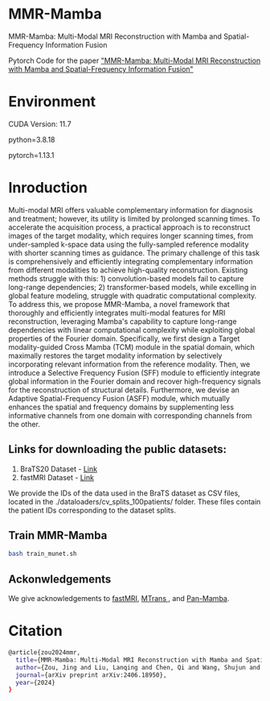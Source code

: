 # MMR-Mamba
MMR-Mamba: Multi-Modal MRI Reconstruction with Mamba and Spatial-Frequency Information Fusion

Pytorch Code for the paper ["MMR-Mamba: Multi-Modal MRI Reconstruction with Mamba and Spatial-Frequency Information Fusion"](https://arxiv.org/abs/2406.18950)


# Environment

CUDA Version: 11.7

python=3.8.18 

pytorch=1.13.1

# Inroduction

Multi-modal MRI offers valuable complementary information for diagnosis and treatment; however, its utility is limited by prolonged scanning times. To accelerate the acquisition process, a practical approach is to reconstruct images of the target modality, which requires longer scanning times, from under-sampled k-space data using the fully-sampled reference modality with shorter scanning times as guidance. The primary challenge of this task is comprehensively and efficiently integrating complementary information from different modalities to achieve high-quality reconstruction. Existing methods struggle with this: 1) convolution-based models fail to capture long-range dependencies; 2) transformer-based models, while excelling in global feature modeling, struggle with quadratic computational complexity. To address this, we propose MMR-Mamba, a novel framework that thoroughly and efficiently integrates multi-modal features for MRI reconstruction, leveraging Mamba's capability to capture long-range dependencies with linear computational complexity while exploiting global properties of the Fourier domain. Specifically, we first design a Target modality-guided Cross Mamba (TCM) module in the spatial domain, which maximally restores the target modality information by selectively incorporating relevant information from the reference modality. Then, we introduce a Selective Frequency Fusion (SFF) module to efficiently integrate global information in the Fourier domain and recover high-frequency signals for the reconstruction of structural details. Furthermore, we devise an Adaptive Spatial-Frequency Fusion (ASFF) module, which mutually enhances the spatial and frequency domains by supplementing less informative channels from one domain with corresponding channels from the other.


## Links for downloading the public datasets:

1) BraTS20 Dataset - <a href="https://www.kaggle.com/datasets/awsaf49/brats2020-training-data"> Link </a> 
2) fastMRI Dataset - <a href="https://fastmri.med.nyu.edu/"> Link </a>

We provide the IDs of the data used in the BraTS dataset as CSV files, located in the ./dataloaders/cv_splits_100patients/ folder. These files contain the patient IDs corresponding to the dataset splits.

## Train MMR-Mamba
```bash 
bash train_munet.sh
```

## Ackonwledgements

We give acknowledgements to [fastMRI](https://github.com/facebookresearch/fastMRI), [MTrans
](https://github.com/chunmeifeng/MTrans), and [Pan-Mamba](https://github.com/alexhe101/Pan-Mamba).


# Citation
```bash
@article{zou2024mmr,
  title={MMR-Mamba: Multi-Modal MRI Reconstruction with Mamba and Spatial-Frequency Information Fusion},
  author={Zou, Jing and Liu, Lanqing and Chen, Qi and Wang, Shujun and Hu, Zhanli and Xing, Xiaohan and Qin, Jing},
  journal={arXiv preprint arXiv:2406.18950},
  year={2024}
}
```
